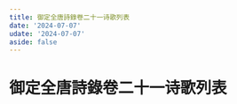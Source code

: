```yaml
---
title: 御定全唐詩錄卷二十一诗歌列表
date: '2024-07-07'
udate: '2024-07-07'
aside: false
---
```

# 御定全唐詩錄卷二十一诗歌列表

<PoemList :list="poems" :authorMap="authorMap" :chapternum="21" />

<script setup>
const chapter = '卷二十一';
import poems from '/data/qtsl/卷二十一/poems.json'
import authorMap from '/data/qtsl/卷二十一/author.json'
</script>
